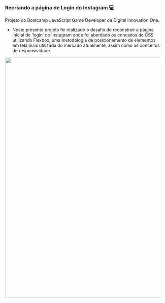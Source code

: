 ### Recriando a página de Login do Instagram 💻
Projeto do Bootcamp JavaScript Game Developer da Digital Innovation One.

* Neste presente projeto foi realizado o desafio de reconstruir a página inicial de ‘login’ do Instagram onde foi abordado os conceitos de CSS utilizando Flexbox, uma metodologia de posicionamento de elementos em tela mais utilizada do mercado atualmente, assim como os conceitos de responsividade.   

<img src="https://user-images.githubusercontent.com/81439112/142772365-600b5b32-aeb7-41f5-b9f9-7ca1662ce13a.png" width="780px" />
</div> 
</span>
